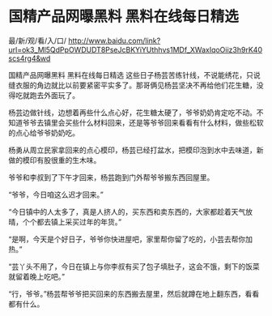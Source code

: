 # 国精产品网曝黑料 黑料在线每日精选

最/新/观/看/入/口/ http://www.baidu.com/link?url=ok3_Ml5QdPpOWDUDT8PseJcBKYiYUthhvs1MDf_XWaxIqoOiiz3h9rK40scs4rg4&wd

国精产品网曝黑料 黑料在线每日精选
这些日子杨芸苦练针线，不说能绣花，只说缝衣服的角边就比以前要紧密平实多了。那哥俩见杨芸坚决不再给他们花生糖，没得吃就跑去外面玩了。

杨芸边做针线，边想着再些什么点心好，花生糖太硬了，爷爷奶奶肯定吃不动。不知道爷爷去镇里会买些什么材料回来，还是等爷爷回来看看有什么材料，做些松软的点心给爷爷奶奶吃。

杨勇从周立民家拿回来的点心模印，杨芸已经打盆水，把模印泡到水中去味道，新做的模印有股很重的生木味。

爷爷和李叔到了下午才回来，杨芸跑到门外帮爷爷搬东西回屋里。

“爷爷，今日咱这么迟才回来。”

“今日镇中的人太多了，真是人挤人的，买东西和卖东西的，大家都趁着天气放晴，个个都去镇上采买过年的年货。”

“是啊，今天是个好日子，爷爷你快进屋吧，家里帮你留了吃的，小芸去帮你加热。”

“芸丫头不用了，今日在镇上与你李叔有买了包子填肚子，这会不饿，剩下的饭菜就留着晚上吃吧。”

“行，爷爷。”杨芸帮爷爷把买回来的东西搬去屋里，然后就蹲在地上翻东西，看看都有什么。
